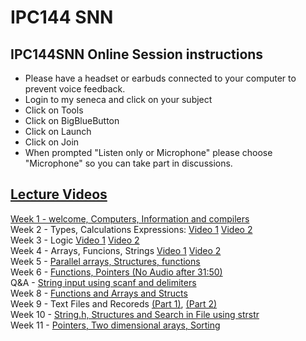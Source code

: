 # IPC144 SNN 
## IPC144SNN Online Session instructions

- Please have a headset or earbuds connected to your computer to prevent voice feedback. <br />
- Login to my seneca and click on your subject <br />
- Click on Tools <br />
- Click on BigBlueButton <br />
- Click on Launch <br />
- Click on Join <br />
- When prompted "Listen only or Microphone" please choose "Microphone" so you can take part in discussions. <br />


## [Lecture Videos](https://www.youtube.com/playlist?list=PLxB4x6Rkylou-LHtAvAWpepE7BKDVRwn7)
[Week 1 - welcome, Computers, Information and compilers](https://www.youtube.com/watch?v=g_5zFK7g6ZI) <br />
Week 2 -  Types, Calculations Expressions: [Video 1](https://www.youtube.com/watch?v=X1mxggb2Fho) [Video 2](https://www.youtube.com/watch?v=Db_B4x1y1hY) <br />
Week 3 - Logic [Video 1](https://www.youtube.com/watch?v=NXV7NV1rU5s) [Video 2](https://www.youtube.com/watch?v=dq9DsuMCcgE)<br />
Week 4 - Arrays, Funcions, Strings [Video 1](https://www.youtube.com/watch?v=tKtZhRS9dTA) [Video 2](https://www.youtube.com/watch?v=iNRtKKNEwV8) <br />
Week 5 - [Parallel arrays, Structures, functions](https://youtu.be/qC2PYXOIr6Q) <br />
Week 6 - [Functions, Pointers (No Audio after 31:50)](https://www.youtube.com/watch?v=HxNjmfeIbnc) <br />
Q&A - [String input using scanf and delimiters](https://www.youtube.com/watch?v=sRDc-2BmDoA) <br />
Week 8 - [Functions and Arrays and Structs](https://www.youtube.com/watch?v=BqPiu-elF1E) <br />
Week 9 - Text Files and Recoreds [(Part 1)](https://www.youtube.com/watch?v=fhCuo9FKwuE), [(Part 2)](https://www.youtube.com/watch?v=MSCMa5yJ7uk) <br />
Week 10 - [String.h, Structures and Search in File using strstr](https://www.youtube.com/watch?v=PHTew-x26cI) <br />
Week 11 - [Pointers, Two dimensional arays, Sorting](https://www.youtube.com/watch?v=-4KJm1CK2q4)<br />

